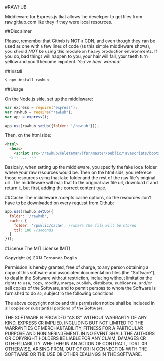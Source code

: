 
#RAWHUB

Middleware for Express.js that allows the developer to get files from raw.github.com like they if they were local resources.

##Disclaimer

Please, remember that Github is NOT a CDN, and even though they can be used as one with a few lines of code (as this simple middleware shows), you should *NOT* be using this module on heavy production environments. 
If you do, bad things will happen to you, your hair will fall, your teeth turn yellow and you'll become impotent.
*You've been warned!*

##Install

```
$ npm install rawhub
```

##Usage

On the Node.js side, set up the middleware:

```javascript
var express = require("express");
var rawhub = require("rawhub");
var app = express();

app.use(rawhub.setUp({folder: '/rawhub'}));

```

Then, on the html side:

```html
<html>
  <head>
    <script src="/rawhub/deleteman/lfpr/master/public/javascripts/bootstrap.js"></script>
  <!-- ... -->
```

Basically, when setting up the middleware, you specify the fake local folder where your raw resources would be. Then on the html side, you referece those resources using that fake folder and the rest of the raw file's original url.
The middleware will map that to the original raw file url, download it and return it, but first, adding the correct content type.

##Cache
The middleware accepts cache options, so the resources don't have to be downloaded on every request from Github:

```javascript
app.use(rawhub.setUp({
  folder: '/rawhub', 
  cache: {
    folder: '/public/cache', //where the file will be stored
    ttl: 100 //seconds
  }
}));
```

#License
The MIT License (MIT)

Copyright (c) 2013 Fernando Doglio

Permission is hereby granted, free of charge, to any person obtaining a copy of this software and associated documentation files (the "Software"), to deal in the Software without restriction, including without limitation the rights to use, copy, modify, merge, publish, distribute, sublicense, and/or sell copies of the Software, and to permit persons to whom the Software is furnished to do so, subject to the following conditions:

The above copyright notice and this permission notice shall be included in all copies or substantial portions of the Software.

THE SOFTWARE IS PROVIDED "AS IS", WITHOUT WARRANTY OF ANY KIND, EXPRESS OR IMPLIED, INCLUDING BUT NOT LIMITED TO THE WARRANTIES OF MERCHANTABILITY, FITNESS FOR A PARTICULAR PURPOSE AND NONINFRINGEMENT. IN NO EVENT SHALL THE AUTHORS OR COPYRIGHT HOLDERS BE LIABLE FOR ANY CLAIM, DAMAGES OR OTHER LIABILITY, WHETHER IN AN ACTION OF CONTRACT, TORT OR OTHERWISE, ARISING FROM, OUT OF OR IN CONNECTION WITH THE SOFTWARE OR THE USE OR OTHER DEALINGS IN THE SOFTWARE.
